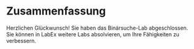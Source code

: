 # Zusammenfassung

Herzlichen Glückwunsch! Sie haben das Binärsuche-Lab abgeschlossen. Sie können in LabEx weitere Labs absolvieren, um Ihre Fähigkeiten zu verbessern.
